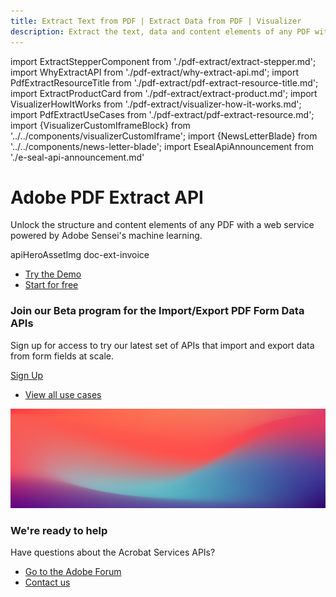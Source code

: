 ```yaml
---
title: Extract Text from PDF | Extract Data from PDF | Visualizer
description: Extract the text, data and content elements of any PDF with a web service powered by Adobe Sensei's machine learning. Try a free tier of Adobe PDF Extract today!
---
```


import ExtractStepperComponent from './pdf-extract/extract-stepper.md';
import WhyExtractAPI from './pdf-extract/why-extract-api.md';
import PdfExtractResourceTitle from './pdf-extract/pdf-extract-resource-title.md';
import ExtractProductCard from './pdf-extract/extract-product.md';
import VisualizerHowItWorks from './pdf-extract/visualizer-how-it-works.md';
import PdfExtractUseCases from './pdf-extract/pdf-extract-resource.md';
import {VisualizerCustomIframeBlock} from '../../components/visualizerCustomIframe';
import {NewsLetterBlade} from '../../components/news-letter-blade';
import EsealApiAnnouncement from './e-seal-api-announcement.md'

<Hero slots="heading, text, assetsImg, buttons" customLayout primaryOutline variant="fullwidth"  variantsTypeSecondary='primary'  className="herobgImage Hero-Banner hero-btn-color"/>

# Adobe PDF Extract API

Unlock the structure and content elements of any PDF with a web service powered by Adobe Sensei's machine learning.

apiHeroAssetImg doc-ext-invoice

- [Try the Demo](https://acrobatservices.adobe.com/dc-visualizer-app/index.html)
- [Start for free](https://acrobatservices.adobe.com/dc-integration-creation-app-cdn/main.html?api=pdf-extract-api)

<WrapperComponent slots="content" repeat="1" theme="lightest" className="padding-zero Key-features-of-Adobe-PDF-Extract-API" enableMaxHeight/>

<WhyExtractAPI/>

<AnnouncementBlock slots="heading, text, button" theme="dark" />

### Join our Beta program for the Import/Export PDF Form Data APIs

Sign up for access to try our latest set of APIs that import and export data from form fields at scale.

[Sign Up](../pricing/contact/sales/extractchecker)

<WrapperComponent slots="content" repeat="1" theme="light" className="How-it-works"/>

<VisualizerHowItWorks/>

<WrapperComponent slots="content" repeat="1" theme="lightest" className="How-it-works"/>

<VisualizerCustomIframeBlock theme="lightest" className="video-conetnt"/>

<WrapperComponent slots="content" repeat="1" theme="light" className="Get-started-in-minutes"/>

<ExtractStepperComponent />

<WrapperComponent slots="content" repeat="1" theme="lightest"/>

<PdfExtractResourceTitle/>

<WrapperComponent slots="content" repeat="1" theme="lightest" enableMaxWidth maxWidth='795px'/>

<PdfExtractUseCases />

<TextBlock slots="buttons" isCentered theme="lightest"  className='padding-5'/>

- [View all use cases](/src/pages/use-cases/content-and-data-extraction/)

<WrapperComponent slots="content" repeat="1" theme="light" className="Explore-other-Adobe-Document-Services-APIs"/>

<ExtractProductCard/>

<NewsLetterBlade className="news-letter"/>

<DCSummaryBlock slots="image, heading, text, buttons" theme="lightest" background="white" className="We-are-ready-to-help"/>

![](../images/bg-hero.jpeg)

### We're ready to help

Have questions about the Acrobat Services APIs?

- [Go to the Adobe Forum](https://www.adobe.com/go/pdftoolsapi_forum)
- [Contact us](../pricing/contact.md)

<!-- <APIPixelRetargeting/> -->